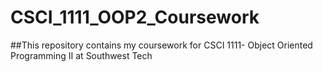 # CSCI_1111_OOP2_Coursework

##This repository contains my coursework for CSCI 1111- Object Oriented Programming II at Southwest Tech
